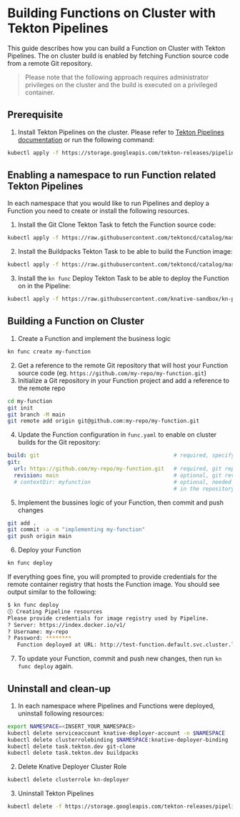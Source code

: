 # Building Functions on Cluster with Tekton Pipelines

This guide describes how you can build a Function on Cluster with Tekton Pipelines. The on cluster build is enabled by fetching Function source code from a remote Git repository.

> Please note that the following approach requires administrator privileges on the cluster and the build is executed on a privileged container.

## Prerequisite
1. Install Tekton Pipelines on the cluster. Please refer to [Tekton Pipelines documentation](https://github.com/tektoncd/pipeline/blob/main/docs/install.md) or run the following command:
```bash
kubectl apply -f https://storage.googleapis.com/tekton-releases/pipeline/latest/release.yaml
```

## Enabling a namespace to run Function related Tekton Pipelines
In each namespace that you would like to run Pipelines and deploy a Function you need to create or install the following resources.
1. Install the Git Clone Tekton Task to fetch the Function source code:
```bash
kubectl apply -f https://raw.githubusercontent.com/tektoncd/catalog/master/task/git-clone/0.4/git-clone.yaml
```
2. Install the Buildpacks Tekton Task to be able to build the Function image:
```bash
kubectl apply -f https://raw.githubusercontent.com/tektoncd/catalog/master/task/buildpacks/0.3/buildpacks.yaml
```
3. Install the `kn func` Deploy Tekton Task to be able to deploy the Function on in the Pipeline:
```bash
kubectl apply -f https://raw.githubusercontent.com/knative-sandbox/kn-plugin-func/main/pipelines/resources/tekton/task/func-deploy/0.1/func-deploy.yaml
```

## Building a Function on Cluster
1. Create a Function and implement the business logic
```bash
kn func create my-function
```
2. Get a reference to the remote Git repository that will host your Function source code (eg. `https://github.com/my-repo/my-function.git`)
3. Initialize a Git repository in your Function project and add a reference to the remote repo
```bash
cd my-function
git init
git branch -M main
git remote add origin git@github.com:my-repo/my-function.git
```
4. Update the Function configuration in `func.yaml` to enable on cluster builds for the Git repository:
```yaml
build: git                                          # required, specify `git` build type
git:
  url: https://github.com/my-repo/my-function.git   # required, git repository with the function source code
  revision: main                                    # optional, git revision to be used (branch, tag, commit)
  # contextDir: myfunction                          # optional, needed only if the function is not located
                                                    # in the repository root folder
```
5. Implement the bussines logic of your Function, then commit and push changes
```bash
git add .
git commit -a -m "implementing my-function"
git push origin main
```
6. Deploy your Function
```bash
kn func deploy
```
If everything goes fine, you will prompted to provide credentials for the remote container registry that hosts the Function image. You should see output similar to the following:
```bash
$ kn func deploy
🕕 Creating Pipeline resources
Please provide credentials for image registry used by Pipeline.
? Server: https://index.docker.io/v1/
? Username: my-repo
? Password: ********
   Function deployed at URL: http://test-function.default.svc.cluster.local
```

7. To update your Function, commit and push new changes, then run `kn func deploy` again.

## Uninstall and clean-up
1. In each namespace where Pipelines and Functions were deployed, uninstall following resources:
```bash
export NAMESPACE=<INSERT_YOUR_NAMESPACE>
kubectl delete serviceaccount knative-deployer-account -n $NAMESPACE
kubectl delete clusterrolebinding $NAMESPACE:knative-deployer-binding
kubectl delete task.tekton.dev git-clone
kubectl delete task.tekton.dev buildpacks
```
2. Delete Knative Deployer Cluster Role
```bash
kubectl delete clusterrole kn-deployer
```
3. Uninstall Tekton Pipelines
```bash
kubectl delete -f https://storage.googleapis.com/tekton-releases/pipeline/latest/release.yaml
```
